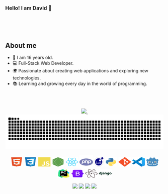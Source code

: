 ### Hello! I am David 👋 

<br />
<br />
<br />

## About me
- 👦 I am 16 years old.
- 💻 Full-Stack Web Developer.
- 🌍 Passionate about creating web applications and exploring new technologies.
- 📚 Learning and growing every day in the world of programming.

<br />
<br />
<br />
<div align="center">
   <a href="https://github.com/josedavi1">
      <img height="180em" src="https://github-readme-stats.vercel.app/api?username=josedavi1&theme=dark&show_icons=true&hide_border=true&count_private=true"/>
      <img src="https://github-readme-stats.vercel.app/api/top-langs/?username=josedavi1&theme=dark&show_icons=true&hide_border=true&layout=compact" alt="" />
      <img src="https://raw.githubusercontent.com/vinicgobbi/vinicgobbi/output/github-snake-dark.svg" alt="snake" />
   </a>
</div>

<div align="center" style="display: inline_block"><br>
   <img align="center" alt="html" height="30" width="40" src="https://raw.githubusercontent.com/devicons/devicon/master/icons/html5/html5-original.svg">
   <img align="center" alt="css" height="30" width="40" src="https://raw.githubusercontent.com/devicons/devicon/master/icons/css3/css3-original.svg">
   <img align="center" alt="js" height="30" width="40" src="https://raw.githubusercontent.com/devicons/devicon/master/icons/javascript/javascript-plain.svg">
   <img align="center" alt="nodejs" height="30" width="40" src="https://raw.githubusercontent.com/devicons/devicon/master/icons/nodejs/nodejs-plain.svg">
   <img align="center" alt="react" height="30" width="40" src="https://raw.githubusercontent.com/devicons/devicon/master/icons/react/react-original.svg">
   <img align="center" alt="php" height="43" width="43" src="https://raw.githubusercontent.com/devicons/devicon/master/icons/php/php-plain.svg">
   <img align="center" alt="lua" height="30" width="30" src="https://raw.githubusercontent.com/devicons/devicon/master/icons/lua/lua-original.svg">

   <img align="center" alt="python" height="30" width="40" src="https://raw.githubusercontent.com/devicons/devicon/master/icons/python/python-original.svg">
   <img align="center" alt="git" height="30" width="40" src="https://raw.githubusercontent.com/devicons/devicon/master/icons/git/git-plain.svg">
   <img align="center" alt="vscode" height="30" width="40" src="https://raw.githubusercontent.com/devicons/devicon/master/icons/vscode/vscode-original.svg">
   <img align="center" alt="godot" height="30" width="40" src="https://raw.githubusercontent.com/devicons/devicon/master/icons/godot/godot-original.svg">
   <img align="center" alt="pycharm" height="30" width="40" src="https://raw.githubusercontent.com/devicons/devicon/master/icons/pycharm/pycharm-original.svg">
   <img align="center" alt="bootstrap" height="30" width="40" src="https://raw.githubusercontent.com/devicons/devicon/master/icons/bootstrap/bootstrap-original.svg">
   <img align="center" alt="atom" height="30" width="40" src="https://raw.githubusercontent.com/devicons/devicon/master/icons/atom/atom-original.svg">
   <img align="center" alt="django" height="30" width="40" src="https://raw.githubusercontent.com/devicons/devicon/master/icons/django/django-plain-wordmark.svg">
</div>
<br />


<div align="center">
   <a href="https://youtube.com/@daviz7_01?si=LpOFLQLan0iVMBq5" target="_blank"><img src="https://img.shields.io/badge/YouTube-FF0000?style=for-the-badge&logo=youtube&logoColor=white" target="_blank"></a>
   <a href="https://instagram.com/daviz701" target="_blank"><img src="https://img.shields.io/badge/-Instagram-%23E4405F?style=for-the-badge&logo=instagram&logoColor=white" target="_blank"></a>
   <a href="mailto:josedavigoncalvessilva@gmail.com"><img src="https://img.shields.io/badge/-Gmail-%23333?style=for-the-badge&logo=gmail&logoColor=white" target="_blank"></a>
   <a href="https://linkedin.com/in/Jose-Davi-Silva" target="_blank"><img src="https://img.shields.io/badge/-LinkedIn-%230077B5?style=for-the-badge&logo=linkedin&logoColor=white" target="_blank"></a>
</div>
